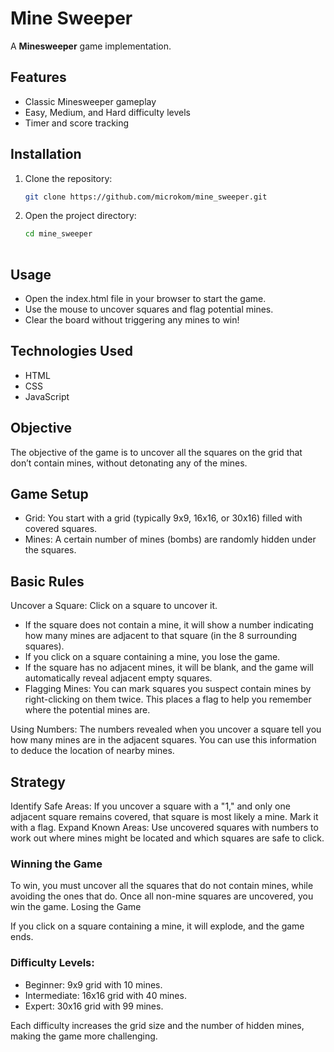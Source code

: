 # Mine Sweeper

A **Minesweeper** game implementation.

## Features

- Classic Minesweeper gameplay
- Easy, Medium, and Hard difficulty levels
- Timer and score tracking

## Installation

1. Clone the repository:
   ```bash
   git clone https://github.com/microkom/mine_sweeper.git
   
2. Open the project directory:
   ```bash
   cd mine_sweeper
 
## Usage
- Open the index.html file in your browser to start the game.
- Use the mouse to uncover squares and flag potential mines.
- Clear the board without triggering any mines to win!

## Technologies Used
- HTML
- CSS
- JavaScript

## Objective
The objective of the game is to uncover all the squares on the grid that don’t contain mines, without detonating any of the mines.

## Game Setup
- Grid: You start with a grid (typically 9x9, 16x16, or 30x16) filled with covered squares.
- Mines: A certain number of mines (bombs) are randomly hidden under the squares.

## Basic Rules
Uncover a Square: Click on a square to uncover it.

- If the square does not contain a mine, it will show a number indicating how many mines are adjacent to that square (in the 8 surrounding squares).
- If you click on a square containing a mine, you lose the game.
- If the square has no adjacent mines, it will be blank, and the game will automatically reveal adjacent empty squares.
- Flagging Mines: You can mark squares you suspect contain mines by right-clicking on them twice. This places a flag to help you remember where the potential mines are.

Using Numbers: The numbers revealed when you uncover a square tell you how many mines are in the adjacent squares. You can use this information to deduce the location of nearby mines.

## Strategy
Identify Safe Areas: If you uncover a square with a "1," and only one adjacent square remains covered, that square is most likely a mine. Mark it with a flag.
Expand Known Areas: Use uncovered squares with numbers to work out where mines might be located and which squares are safe to click.

### Winning the Game
To win, you must uncover all the squares that do not contain mines, while avoiding the ones that do. Once all non-mine squares are uncovered, you win the game.
Losing the Game

If you click on a square containing a mine, it will explode, and the game ends.

### Difficulty Levels:

- Beginner: 9x9 grid with 10 mines.
- Intermediate: 16x16 grid with 40 mines.
- Expert: 30x16 grid with 99 mines.
  
Each difficulty increases the grid size and the number of hidden mines, making the game more challenging.
